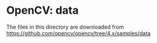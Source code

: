 OpenCV: data
===============

The files in this directory are downloaded from  
https://github.com/opencv/opencv/tree/4.x/samples/data  
